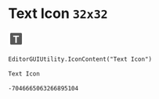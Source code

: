 # Text Icon `32x32`
<img src="/img/Text%20Icon.png" width=32 height=32>

``` CSharp
EditorGUIUtility.IconContent("Text Icon")
```
```
Text Icon
```
```
-7046665063266895104
```
